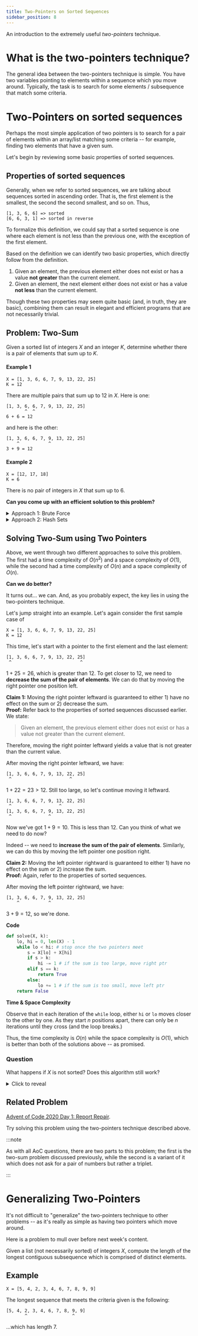 ```yaml
---
title: Two-Pointers on Sorted Sequences
sidebar_position: 8
---
```


An introduction to the extremely useful _two-pointers_ technique.

# What is the two-pointers technique?

The general idea between the two-pointers technique is simple. You have two variables pointing to elements within a sequence which you move around. Typically, the task is to search for some elements / subsequence that match some criteria.

# Two-Pointers on sorted sequences

Perhaps the most simple application of two pointers is to search for a pair of elements within an array/list matching some criteria -- for example, finding two elements that have a given sum.

Let's begin by reviewing some basic properties of sorted sequences.

## Properties of sorted sequences

Generally, when we refer to sorted sequences, we are talking about sequences sorted in ascending order. That is, the first element is the smallest, the second the second smallest, and so on. Thus,

```
[1, 3, 6, 6] => sorted
[6, 6, 3, 1] => sorted in reverse
```

To formalize this definition, we could say that a sorted sequence is one where each element is not less than the previous one, with the exception of the first element.

Based on the definition we can identify two basic properties, which directly follow from the definition.

1. Given an element, the previous element either does not exist or has a value **not greater** than the current element.
2. Given an element, the next element either does not exist or has a value **not less** than the current element.

Though these two properties may seem quite basic (and, in truth, they are basic), combining them can result in elegant and efficient programs that are not necessarily trivial.

## Problem: Two-Sum

Given a sorted list of integers $X$ and an integer $K$, determine whether there is a pair of elements that sum up to $K$.

#### Example 1

```
X = [1, 3, 6, 6, 7, 9, 13, 22, 25]
K = 12
```

There are multiple pairs that sum up to $12$ in $X$. Here is one:

```
[1, 3, 6, 6, 7, 9, 13, 22, 25]
       ^  ^
6 + 6 = 12
```

and here is the other:

```
[1, 3, 6, 6, 7, 9, 13, 22, 25]
    ^           ^
3 + 9 = 12
```

#### Example 2

```
X = [12, 17, 18]
K = 6
```

There is no pair of integers in $X$ that sum up to $6$.

**Can you come up with an efficient solution to this problem?**

<details><summary>Approach 1: Brute Force</summary>
<p>

We can go through all pairs in $X$ and see if they sum up to $K$. For example, given

```
X = [1, 3, 6, 6, 7, 9, 13, 22, 25]
K = 12
```

we would visit the pairs in the following order:

```
[1, 3, 6, 6, 7, 9, 13, 22, 25]
 ^  ^
[1, 3, 6, 6, 7, 9, 13, 22, 25]
 ^     ^

...

[1, 3, 6, 6, 7, 9, 13, 22, 25]
 ^                          ^

[1, 3, 6, 6, 7, 9, 13, 22, 25]
    ^  ^

[1, 3, 6, 6, 7, 9, 13, 22, 25]
    ^     ^

[1, 3, 6, 6, 7, 9, 13, 22, 25]
    ^        ^

[1, 3, 6, 6, 7, 9, 13, 22, 25]
    ^           ^
```

**Code**

```py
def solve(X, k):
	for i in range(len(X)):
		for j in range(i + 1, len(X)):
			if X[i] + X[j] == k:
				return True
	return False
```

**Time & Space Complexity**

There are $n \choose 2$ distinct pairs in a sequence of length $n$, which is in $O(n^2)$. Thus our solution takes quadratic time.
As we only need a few integer values, the time complexity is $O(1)$.

This is the easiest approach, but as our analysis shows, it is not efficient for large inputs.
If we got a sequence of length $100,000$, for example, our code would spend a lot of time working before outputting an answer.

</p>
</details>

<details><summary>Approach 2: Hash Sets</summary>
<p>

Let's take a step back and look at the problem. We are looking for a pair of elements $(x, y)$ such that $x + y = K$.

We can rewrite this equation as $y = K - x$, which is clearly equivalent. The benefit of this form is that given a value $x$
we know that the value that completes the pair must be $K - x$.

Given this insight, we can consider a different approach: instead of going through all pairs, let's just go through all elements one by one.
Then, for each element, we can search for the value that completes the pair.

One way to do this is to maintain an auxiliary set of values that we have seen before. That is, after we go through an element, we add it to a set.
Then, instead of explicitly searching for a value that completes the pair, we can query the set.
This is much faster as sets are implemented using a data structure called hash tables, which provide constant time lookups on average.

**Code**

```py
def solve(X, k):
	seen = set()
	for x in X:
		if k - x in seen:
			return True # we currently have value x and we know that we've previously seen the value k - x; these add up to k.
		seen.add(x)
	return False
```

**Time & Space Complexity**

`set`s are implemented as hash tables which provide $O(1)$ lookups on average. Thus the time complexity is $O(n)$.

Sadly, to improve our time complexity, we had to use an auxiliary set of elements. In the worst case, `seen` will contain all the elements
in `X`, meaning that our time complexity is also $O(n)$.

</p>
</details>

## Solving Two-Sum using Two Pointers

Above, we went through two different approaches to solve this problem. The first had a time complexity of $O(n^2)$ and a space complexity of $O(1)$, while
the second had a time complexity of $O(n)$ and a space complexity of $O(n)$.

**Can we do better?**

It turns out... we can. And, as you probably expect, the key lies in using the two-pointers technique.

Let's jump straight into an example. Let's again consider the first sample case of

```
X = [1, 3, 6, 6, 7, 9, 13, 22, 25]
K = 12
```

This time, let's start with a pointer to the first element and the last element:

```
[1, 3, 6, 6, 7, 9, 13, 22, 25]
 ^                          ^
```

$1 + 25 = 26$, which is greater than $12$. To get closer to $12$, we need to **decrease the sum of the pair of elements**.
We can do that by moving the right pointer one position left.

**Claim 1:** Moving the right pointer leftward is guaranteed to either 1) have no effect on the sum or 2) decrease the sum.<br />
**Proof:** Refer back to the properties of sorted sequences discussed earlier. We state:

> Given an element, the previous element either does not exist or has a value not greater than the current element.

Therefore, moving the right pointer leftward yields a value that is not greater than the current value.

After moving the right pointer leftward, we have:

```
[1, 3, 6, 6, 7, 9, 13, 22, 25]
 ^                      ^
```

$1 + 22 = 23 > 12$. Still too large, so let's continue moving it leftward.

```
[1, 3, 6, 6, 7, 9, 13, 22, 25]
 ^                  ^
[1, 3, 6, 6, 7, 9, 13, 22, 25]
 ^              ^
```

Now we've got $1 + 9 = 10$. This is less than $12$. Can you think of what we need to do now?

Indeed -- we need to **increase the sum of the pair of elements**. Similarly, we can do this by moving the left pointer one position right.

**Claim 2:** Moving the left pointer rightward is guaranteed to either 1) have no effect on the sum or 2) increase the sum.<br />
**Proof:** Again, refer to the properties of sorted sequences.

After moving the left pointer rightward, we have:

```
[1, 3, 6, 6, 7, 9, 13, 22, 25]
    ^           ^
```

$3 + 9 = 12$, so we're done.

**Code**

```py
def solve(X, k):
	lo, hi = 0, len(X) - 1
	while lo < hi: # stop once the two pointers meet
		s = X[lo] + X[hi]
		if s > k:
			hi -= 1 # if the sum is too large, move right ptr
		elif s == k:
			return True
		else:
			lo += 1 # if the sum is too small, move left ptr
	return False
```

**Time & Space Complexity**

Observe that in each iteration of the `while` loop, either `hi` or `lo` moves closer to the other by one.
As they start $n$ positions apart, there can only be $n$ iterations until they cross (and the loop breaks.)

Thus, the time complexity is $O(n)$ while the space complexity is $O(1)$, which is better than both of the solutions above -- as promised.

### Question

What happens if $X$ is not sorted? Does this algorithm still work?

<details><summary>Click to reveal</summary>
<p>

No, this algorithm will not work without modifications. This is because the properties of a sorted sequence only hold on, well, a sorted sequence.

Here is an example on which the algorithm above fails to find an answer:

```
X = [4, 1, -1, 3, 4, 3]
K = 6
```

Here is a visualization of the movement of the pointers:

```
[4, 2, -1, 3, 4, 3]
 ^               ^
[4, 2, -1, 3, 4, 3]
 ^            ^
[4, 2, -1, 3, 4, 3]
 ^         ^
[4, 2, -1, 3, 4, 3]
 ^      ^
[4, 2, -1, 3, 4, 3]
    ^  ^
[4, 2, -1, 3, 4, 3]
   (loop breaks)
```

_However_, there is a simple way to make it work on unsorted sequences. Can you think of it?

<details><summary>Click to reveal</summary>

Sort the sequence between running the two pointers algorithm on it! :)

</details>

</p>
</details>

## Related Problem

[Advent of Code 2020 Day 1: Report Repair](https://adventofcode.com/2020/day/1).

Try solving this problem using the two-pointers technique described above.

:::note

As with all AoC questions, there are two parts to this problem; the first is the two-sum problem discussed previously, while the
second is a variant of it which does not ask for a pair of numbers but rather a triplet.

:::

# Generalizing Two-Pointers

It's not difficult to "generalize" the two-pointers technique to other problems -- as it's really as simple as having two pointers
which move around.

Here is a problem to mull over before next week's content.

Given a list (not necessarily sorted) of integers $X$, compute the length of the longest contiguous subsequence which is comprised of distinct elements.

## Example

```
X = [5, 4, 2, 3, 4, 6, 7, 8, 9, 9]
```

The longest sequence that meets the criteria given is the following:

```
[5, 4, 2, 3, 4, 6, 7, 8, 9, 9]
       ^                 ^
```

...which has length $7$.
